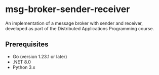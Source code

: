 # msg-broker-sender-receiver

An implementation of a message broker with sender and receiver, developed as part of the Distributed Applications Programming course.

## Prerequisites

- Go (version 1.23.1 or later)
- .NET 8.0
- Python 3.x
